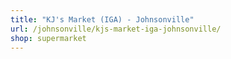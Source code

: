 ```yaml
---
title: "KJ's Market (IGA) - Johnsonville"
url: /johnsonville/kjs-market-iga-johnsonville/
shop: supermarket
---
```

